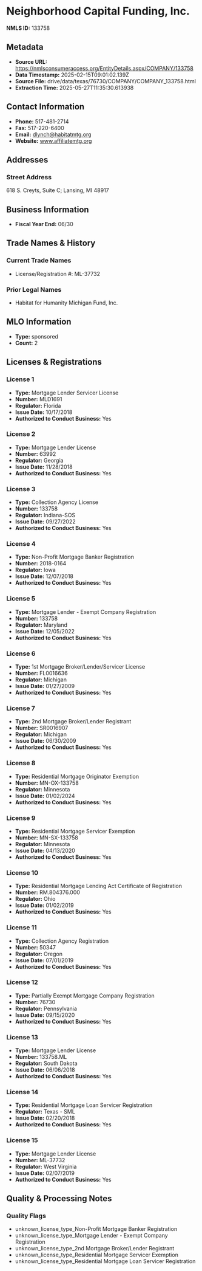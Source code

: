 # Neighborhood Capital Funding, Inc.

**NMLS ID:** 133758

## Metadata
- **Source URL:** https://nmlsconsumeraccess.org/EntityDetails.aspx/COMPANY/133758
- **Data Timestamp:** 2025-02-15T09:01:02.139Z
- **Source File:** drive/data/texas/76730/COMPANY/COMPANY_133758.html
- **Extraction Time:** 2025-05-27T11:35:30.613938

## Contact Information
- **Phone:** 517-481-2714
- **Fax:** 517-220-6400
- **Email:** dlynch@habitatmtg.org
- **Website:** www.affiliatemtg.org

## Addresses
### Street Address
618 S. Creyts, Suite C; Lansing, MI 48917

## Business Information
- **Fiscal Year End:** 06/30

## Trade Names & History
### Current Trade Names
- License/Registration #: ML-37732

### Prior Legal Names
- Habitat for Humanity Michigan Fund, Inc.

## MLO Information
- **Type:** sponsored
- **Count:** 2

## Licenses & Registrations

### License 1
- **Type:** Mortgage Lender Servicer License
- **Number:** MLD1691
- **Regulator:** Florida
- **Issue Date:** 10/17/2018
- **Authorized to Conduct Business:** Yes

### License 2
- **Type:** Mortgage Lender License
- **Number:** 63992
- **Regulator:** Georgia
- **Issue Date:** 11/28/2018
- **Authorized to Conduct Business:** Yes

### License 3
- **Type:** Collection Agency License
- **Number:** 133758
- **Regulator:** Indiana-SOS
- **Issue Date:** 09/27/2022
- **Authorized to Conduct Business:** Yes

### License 4
- **Type:** Non-Profit Mortgage Banker Registration
- **Number:** 2018-0164
- **Regulator:** Iowa
- **Issue Date:** 12/07/2018
- **Authorized to Conduct Business:** Yes

### License 5
- **Type:** Mortgage Lender - Exempt Company Registration
- **Number:** 133758
- **Regulator:** Maryland
- **Issue Date:** 12/05/2022
- **Authorized to Conduct Business:** Yes

### License 6
- **Type:** 1st Mortgage Broker/Lender/Servicer License
- **Number:** FL0016636
- **Regulator:** Michigan
- **Issue Date:** 01/27/2009
- **Authorized to Conduct Business:** Yes

### License 7
- **Type:** 2nd Mortgage Broker/Lender Registrant
- **Number:** SR0016907
- **Regulator:** Michigan
- **Issue Date:** 06/30/2009
- **Authorized to Conduct Business:** Yes

### License 8
- **Type:** Residential Mortgage Originator Exemption
- **Number:** MN-OX-133758
- **Regulator:** Minnesota
- **Issue Date:** 01/02/2024
- **Authorized to Conduct Business:** Yes

### License 9
- **Type:** Residential Mortgage Servicer Exemption
- **Number:** MN-SX-133758
- **Regulator:** Minnesota
- **Issue Date:** 04/13/2020
- **Authorized to Conduct Business:** Yes

### License 10
- **Type:** Residential Mortgage Lending Act Certificate of Registration
- **Number:** RM.804376.000
- **Regulator:** Ohio
- **Issue Date:** 01/02/2019
- **Authorized to Conduct Business:** Yes

### License 11
- **Type:** Collection Agency Registration
- **Number:** 50347
- **Regulator:** Oregon
- **Issue Date:** 07/01/2019
- **Authorized to Conduct Business:** Yes

### License 12
- **Type:** Partially Exempt Mortgage Company Registration
- **Number:** 76730
- **Regulator:** Pennsylvania
- **Issue Date:** 09/15/2020
- **Authorized to Conduct Business:** Yes

### License 13
- **Type:** Mortgage Lender License
- **Number:** 133758.ML
- **Regulator:** South Dakota
- **Issue Date:** 06/06/2018
- **Authorized to Conduct Business:** Yes

### License 14
- **Type:** Residential Mortgage Loan Servicer Registration
- **Regulator:** Texas - SML
- **Issue Date:** 02/20/2018
- **Authorized to Conduct Business:** Yes

### License 15
- **Type:** Mortgage Lender License
- **Number:** ML-37732
- **Regulator:** West Virginia
- **Issue Date:** 02/07/2019
- **Authorized to Conduct Business:** Yes

## Quality & Processing Notes
### Quality Flags
- unknown_license_type_Non-Profit Mortgage Banker Registration
- unknown_license_type_Mortgage Lender - Exempt Company Registration
- unknown_license_type_2nd Mortgage Broker/Lender Registrant
- unknown_license_type_Residential Mortgage Servicer Exemption
- unknown_license_type_Residential Mortgage Loan Servicer Registration

